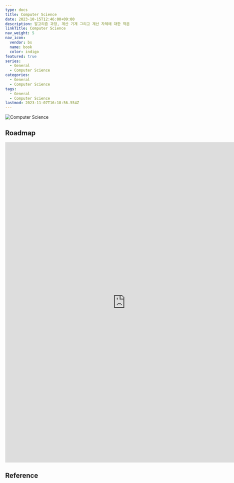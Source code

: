 ```yaml
---
type: docs
title: Computer Science
date: 2023-10-15T12:46:00+09:00
description: 알고리즘 과정, 계산 기계 그리고 계산 자체에 대한 학문
linkTitle: Computer Science
nav_weight: 5
nav_icon:
  vendor: bs
  name: book
  color: indigo
featured: true
series:
  - General
  - Computer Science
categories:
  - General
  - Computer Science
tags:
  - General
  - Computer Science
lastmod: 2023-11-07T16:18:56.554Z
---
```


![Computer Science](/notes/computer-science.png#center)

## Roadmap

<p align="center">
<iframe width="768" height="1024" src="https://roadmap.sh/computer-science?s=652b754df43a58c923ce9d26" frameborder="0" allow="accelerometer; autoplay; encrypted-media; gyroscope; picture-in-picture" allowfullscreen></iframe>
</p>

## Reference
